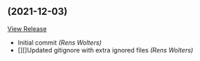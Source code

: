 ##  (2021-12-03)

[View Release](https://github.com/experius/Experius-Patcher.git/commits/tag/)

*  Initial commit *(Rens Wolters)*
*  [][]Updated gitignore with extra ignored files *(Rens Wolters)*


